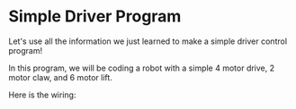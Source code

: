 # Simple Driver Program

Let's use all the information we just learned to make a simple driver control program!

In this program, we will be coding a robot with a simple 4 motor drive, 2 motor claw, and 6 motor lift.

Here is the wiring:
